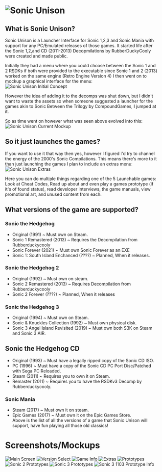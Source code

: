 # ![Sonic Unison](https://doc-0s-a4-docs.googleusercontent.com/docs/securesc/f7cmm0l7296bj0m3u1mtfeiebf9f04ar/0gjmu2rac9a95arhp06rm0qqago5mebi/1632100875000/01151307721178675018/01151307721178675018/1Vt3rdXz6t-2fkcTcB0QAoH90e1_BS-6A?authuser=0&nonce=12ante9aadjsu&user=01151307721178675018&hash=4jkeg84s6iste3i3dnfsmn0pb5r7ib73)
## What is Sonic Unison?
Sonic Unison is a Launcher Interface for Sonic 1,2,3 and Sonic Mania with support for any PC/Emulated releases of those games. It started life after the  Sonic 1,2,and CD (2011-2013) Decopmilations by RubberDuckyCooly were created and made public. 

Initially they had a menu where you could choose between the Sonic 1 and 2 RSDKs if both were provided to the executable since Sonic 1 and 2 (2013) worked on the same engine (Retro Engine Version 4) I then went on to mockup a graphical interface for the menu:
<br>![Sonic Unison Initial Concept](https://cdn.discordapp.com/attachments/368250005292711957/803084738016313364/Game_Select_Menu.png)</br>

However the idea of adding it to the decomps was shut down, but I didn't want to waste the assets so when someone suggested a launcher for the games akin to Sonic Between the Trilogy by CompoundGames, I jumped at it.

So as time went on however what was seen above evolved into this:
<br>![Sonic Unison Current Mockup](https://cdn.discordapp.com/attachments/872338564241850398/872369792856772668/Game_Select.png)</br>

## So it just launches the games?
If you want to use it that way then yes, however I figured I'd try to channel the energy of the 2000's Sonic Compilations. This means there's more to it than just launching the games I plan to include an extras menu:
<br>![Sonic Unison Extras](https://cdn.discordapp.com/attachments/872338564241850398/872578561922449438/Extras.png)</br>

Here you can do multiple things regarding one of the 5 Launchable games: Look at Cheat Codes, Read up about and even play a games prototype (if it's of found status), read developer interviews, the game manuals, view promotional art, and unused content from each.

## What versions of the game are supported?

### Sonic the Hedgehog
- Original (1991) ~ Must own on Steam.
- Sonic 1 Remastered (2013) ~ Requires the Decompilation from Rubberduckycooly
- Sonic Forever (2021) ~ Must own Sonic Forever as an EXE
- Sonic 1: South Island Enchanced (????) ~ Planned, When it releases.

### Sonic the Hedgehog 2
- Original (1992) ~ Must own on steam.
- Sonic 2 Remastered (2013) ~ Requires Decompilation from Rubberduckycooly
- Sonic 2 Forever (????) ~ Planned, When it releases

### Sonic the Hedgehog 3
- Original (1994) ~ Must own on Steam.<br>
- Sonic & Knuckles Collection (1992) ~ Must own physical disk.<br>
- Sonic 3 Angel Island Revisited (2019) ~ Must own both S3K on Steam and Sonic 3 AIR.<br>

## Sonic the Hedgehog CD
- Original (1993) ~ Must have a legally ripped copy of the Sonic CD ISO.<br>
- PC (1996) ~ Must have a copy of the Sonic CD PC Port Disc/Patched with Sega PC Reloaded.<br>
- Steam (2011) ~ Requires you to own it on Steam.<br>
- Remaster (2011) ~ Requires you to have the RSDKv3 Decomp by Rubberduckycooly.<br>

### Sonic Mania
- Steam (2017) ~ Must own it on steam.<br>
- Epic Games (2017) ~ Must own it on the Epic Games Store.<br>
Above is the list of all the versions of a game that Sonic Unison will support, have fun playing all those old classics!

# Screenshots/Mockups
![Main Screen](https://cdn.discordapp.com/attachments/872338564241850398/872369792856772668/Game_Select.png)
![Version Select](https://cdn.discordapp.com/attachments/872338564241850398/872369880740024320/Version_Select.png)
![Game Info](https://cdn.discordapp.com/attachments/872338564241850398/872369487909883975/Info.png)
![Extras](https://cdn.discordapp.com/attachments/872338564241850398/872578561922449438/Extras.png)
![Prototypes](https://cdn.discordapp.com/attachments/872338564241850398/872369801283112980/Proto_Games_selection_screens.png)
![Sonic 2 Prototypes](https://cdn.discordapp.com/attachments/872338564241850398/872369813798940672/Sonic_2_Prototypes.png)
![Sonic 3 Prototypes](https://cdn.discordapp.com/attachments/872338564241850398/872369824989323304/Sonic_3_Prototypes.png)
![Sonic 3 1103 Prototype Info](https://cdn.discordapp.com/attachments/872338564241850398/872367228962631710/Sonic_3_1103_Info_Screens.png)
